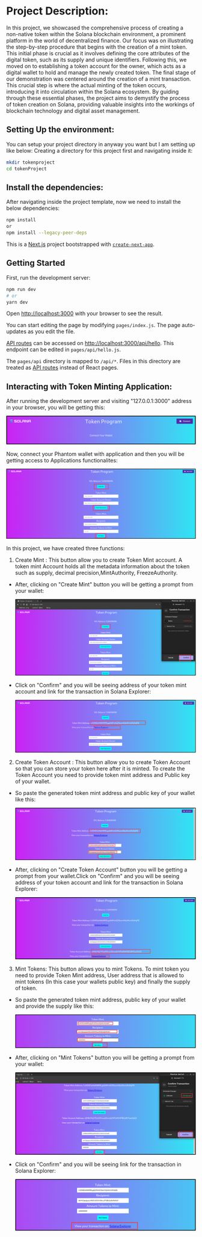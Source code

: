 # Project Description:
In this project, we showcased the comprehensive process of creating a non-native token within the Solana blockchain environment, a prominent platform in the world of decentralized finance. Our focus was on illustrating the step-by-step procedure that begins with the creation of a mint token. This initial phase is crucial as it involves defining the core attributes of the digital token, such as its supply and unique identifiers. Following this, we moved on to establishing a token account for the owner, which acts as a digital wallet to hold and manage the newly created token. The final stage of our demonstration was centered around the creation of a mint transaction. This crucial step is where the actual minting of the token occurs, introducing it into circulation within the Solana ecosystem. By guiding through these essential phases, the project aims to demystify the process of token creation on Solana, providing valuable insights into the workings of blockchain technology and digital asset management.

## Setting Up the environment:
You can setup your project directory in anyway you want but I am setting up like below:
Creating a directory for this project first and navigating inside it:
```bash
mkdir tokenproject
cd tokenProject
```
## Install the dependencies:
After navigating inside the project template, now we need to install the below dependencies:
```bash
npm install
or
npm install --legacy-peer-deps
```

This is a [Next.js](https://nextjs.org/) project bootstrapped with [`create-next-app`](https://github.com/vercel/next.js/tree/canary/packages/create-next-app).

## Getting Started

First, run the development server:

```bash
npm run dev
# or
yarn dev
```

Open [http://localhost:3000](http://localhost:3000) with your browser to see the result.

You can start editing the page by modifying `pages/index.js`. The page auto-updates as you edit the file.

[API routes](https://nextjs.org/docs/api-routes/introduction) can be accessed on [http://localhost:3000/api/hello](http://localhost:3000/api/hello). This endpoint can be edited in `pages/api/hello.js`.

The `pages/api` directory is mapped to `/api/*`. Files in this directory are treated as [API routes](https://nextjs.org/docs/api-routes/introduction) instead of React pages.

## Interacting with Token Minting Application:

After running the development server and visiting "127.0.0.1:3000" address in your browser, you will be getting this:

![Alt text](https://github.com/TanishqDsharma/SolanaProject/blob/main/images/img1.png)

Now, connect your Phantom wallet with application and then you will be getting access to Applications functionalites:

![Alt text](https://github.com/TanishqDsharma/SolanaProject/blob/main/images/img2.png)

In this project, we have created three functions: 
1. Create Mint : This button allow you to create Token Mint account. A token mint Account holds all the metadata information about the token such as supply, decimal precision,MintAuthority, FreezeAuthority.
  * After, clicking on "Create Mint" button you will be getting a prompt from your wallet:
    
    ![Alt text](https://github.com/TanishqDsharma/SolanaProject/blob/main/images/img3.png)
    

  * Click on "Confirm" and you will be seeing address of your token mint account and link for the transaction in Solana Explorer:
    
    ![Alt text](https://github.com/TanishqDsharma/SolanaProject/blob/main/images/img4.png)

    

2. Create Token Account : This button allow you to create Token Account so that you can store your token here after it is minted. To create the Token Account you need to provide token mint address and Public key of your wallet.
   
  * So paste the generated token mint address and public key of your wallet like this:
    
     ![Alt text](https://github.com/TanishqDsharma/SolanaProject/blob/main/images/img5.png)
    

  * After, clicking on "Create Token Account" button you will be getting a prompt from your wallet.Click on "Confirm" and you will be seeing address of your token account and link for the transaction in Solana Explorer:
    
      ![Alt text](https://github.com/TanishqDsharma/SolanaProject/blob/main/images/img6.png)

     
3. Mint Tokens: This button allows you to mint Tokens. To mint token you need to provide Token Mint address, User address that is allowed to mint tokens (In this case your wallets public key) and finally the supply of token.

 * So paste the generated token mint address, public key of your wallet and provide the supply like this:

     ![Alt text](https://github.com/TanishqDsharma/SolanaProject/blob/main/images/img7.png)
  
  * After, clicking on "Mint Tokens" button you will be getting a prompt from your wallet:
    
      ![Alt text](https://github.com/TanishqDsharma/SolanaProject/blob/main/images/img8.png)


  * Click on "Confirm" and you will be seeing link for the transaction in Solana Explorer:

      ![Alt text](https://github.com/TanishqDsharma/SolanaProject/blob/main/images/img9.png)




